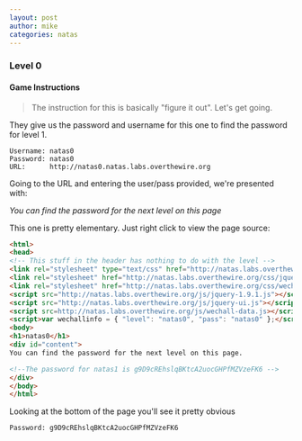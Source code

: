 ```yaml
---
layout: post
author: mike
categories: natas
---
```


### Level 0
#### Game Instructions
> The instruction for this is basically "figure it out". Let's get going.

They give us the password and username for this one to find the password for level 1.
```
Username: natas0
Password: natas0
URL:      http://natas0.natas.labs.overthewire.org
```
Going to the URL and entering the user/pass provided, we're presented with:

*You can find the password for the next level on this page*

This one is pretty elementary. Just right click to view the page source:
```html
<html>
<head>
<!-- This stuff in the header has nothing to do with the level -->
<link rel="stylesheet" type="text/css" href="http://natas.labs.overthewire.org/css/level.css">
<link rel="stylesheet" href="http://natas.labs.overthewire.org/css/jquery-ui.css" />
<link rel="stylesheet" href="http://natas.labs.overthewire.org/css/wechall.css" />
<script src="http://natas.labs.overthewire.org/js/jquery-1.9.1.js"></script>
<script src="http://natas.labs.overthewire.org/js/jquery-ui.js"></script>
<script src=http://natas.labs.overthewire.org/js/wechall-data.js></script><script src="http://natas.labs.overthewire.org/js/wechall.js"></script>
<script>var wechallinfo = { "level": "natas0", "pass": "natas0" };</script></head>
<body>
<h1>natas0</h1>
<div id="content">
You can find the password for the next level on this page.

<!--The password for natas1 is g9D9cREhslqBKtcA2uocGHPfMZVzeFK6 -->
</div>
</body>
</html>
```

Looking at the bottom of the page you'll see it pretty obvious

```
Password: g9D9cREhslqBKtcA2uocGHPfMZVzeFK6
```
